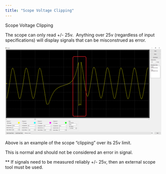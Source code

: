 ```yaml
---
title: "Scope Voltage Clipping"
---
```


Scope Voltage Clipping


The scope can only read +/- 25v.&nbsp; Anything over 25v (regardless of input specifications) will display signals that can be misconstrued as error. &nbsp;

![Image](</img/NewItem345.png>)

Above is an example of the scope “clipping” over its 25v limit.&nbsp;

This is normal and should not be considered an error in signal. &nbsp;


\*\* If signals need to be measured reliably +/- 25v, then an external scope tool must be used. &nbsp;


